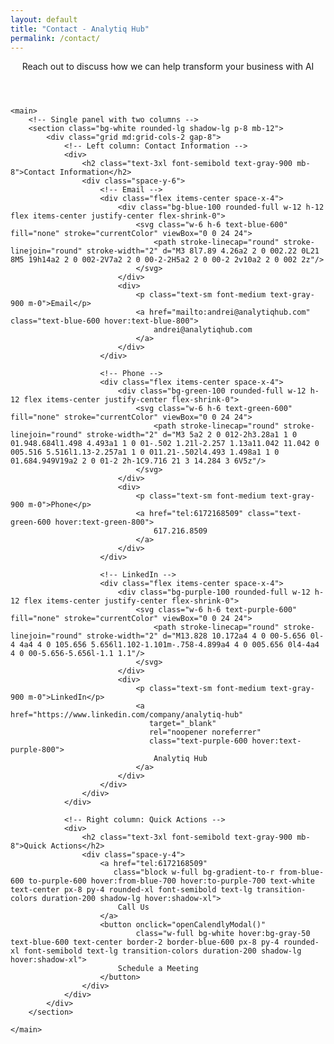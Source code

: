```yaml
---
layout: default
title: "Contact - Analytiq Hub"
permalink: /contact/
---
```


<div class="max-w-6xl mx-auto px-4 sm:px-6 md:px-8 py-4 md:py-12">
    <header class="text-center md:mb-12 mb-8">
        <p class="text-xl text-gray-600 mb-8">
            Reach out to discuss how we can help transform your business with AI
        </p>
    </header>

    <main>
        <!-- Single panel with two columns -->
        <section class="bg-white rounded-lg shadow-lg p-8 mb-12">
            <div class="grid md:grid-cols-2 gap-8">
                <!-- Left column: Contact Information -->
                <div>
                    <h2 class="text-3xl font-semibold text-gray-900 mb-8">Contact Information</h2>
                    <div class="space-y-6">
                        <!-- Email -->
                        <div class="flex items-center space-x-4">
                            <div class="bg-blue-100 rounded-full w-12 h-12 flex items-center justify-center flex-shrink-0">
                                <svg class="w-6 h-6 text-blue-600" fill="none" stroke="currentColor" viewBox="0 0 24 24">
                                    <path stroke-linecap="round" stroke-linejoin="round" stroke-width="2" d="M3 8l7.89 4.26a2 2 0 002.22 0L21 8M5 19h14a2 2 0 002-2V7a2 2 0 00-2-2H5a2 2 0 00-2 2v10a2 2 0 002 2z"/>
                                </svg>
                            </div>
                            <div>
                                <p class="text-sm font-medium text-gray-900 m-0">Email</p>
                                <a href="mailto:andrei@analytiqhub.com" class="text-blue-600 hover:text-blue-800">
                                    andrei@analytiqhub.com
                                </a>
                            </div>
                        </div>

                        <!-- Phone -->
                        <div class="flex items-center space-x-4">
                            <div class="bg-green-100 rounded-full w-12 h-12 flex items-center justify-center flex-shrink-0">
                                <svg class="w-6 h-6 text-green-600" fill="none" stroke="currentColor" viewBox="0 0 24 24">
                                    <path stroke-linecap="round" stroke-linejoin="round" stroke-width="2" d="M3 5a2 2 0 012-2h3.28a1 1 0 01.948.684l1.498 4.493a1 1 0 01-.502 1.21l-2.257 1.13a11.042 11.042 0 005.516 5.516l1.13-2.257a1 1 0 011.21-.502l4.493 1.498a1 1 0 01.684.949V19a2 2 0 01-2 2h-1C9.716 21 3 14.284 3 6V5z"/>
                                </svg>
                            </div>
                            <div>
                                <p class="text-sm font-medium text-gray-900 m-0">Phone</p>
                                <a href="tel:6172168509" class="text-green-600 hover:text-green-800">
                                    617.216.8509
                                </a>
                            </div>
                        </div>

                        <!-- LinkedIn -->
                        <div class="flex items-center space-x-4">
                            <div class="bg-purple-100 rounded-full w-12 h-12 flex items-center justify-center flex-shrink-0">
                                <svg class="w-6 h-6 text-purple-600" fill="none" stroke="currentColor" viewBox="0 0 24 24">
                                    <path stroke-linecap="round" stroke-linejoin="round" stroke-width="2" d="M13.828 10.172a4 4 0 00-5.656 0l-4 4a4 4 0 105.656 5.656l1.102-1.101m-.758-4.899a4 4 0 005.656 0l4-4a4 4 0 00-5.656-5.656l-1.1 1.1"/>
                                </svg>
                            </div>
                            <div>
                                <p class="text-sm font-medium text-gray-900 m-0">LinkedIn</p>
                                <a href="https://www.linkedin.com/company/analytiq-hub" 
                                   target="_blank"
                                   rel="noopener noreferrer"
                                   class="text-purple-600 hover:text-purple-800">
                                    Analytiq Hub
                                </a>
                            </div>
                        </div>
                    </div>
                </div>

                <!-- Right column: Quick Actions -->
                <div>
                    <h2 class="text-3xl font-semibold text-gray-900 mb-8">Quick Actions</h2>
                    <div class="space-y-4">
                        <a href="tel:6172168509" 
                           class="block w-full bg-gradient-to-r from-blue-600 to-purple-600 hover:from-blue-700 hover:to-purple-700 text-white text-center px-8 py-4 rounded-xl font-semibold text-lg transition-colors duration-200 shadow-lg hover:shadow-xl">
                            Call Us
                        </a>
                        <button onclick="openCalendlyModal()" 
                                class="w-full bg-white hover:bg-gray-50 text-blue-600 text-center border-2 border-blue-600 px-8 py-4 rounded-xl font-semibold text-lg transition-colors duration-200 shadow-lg hover:shadow-xl">
                            Schedule a Meeting
                        </button>
                    </div>
                </div>
            </div>
        </section>

    </main>
</div>